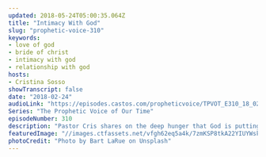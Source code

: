 ```yaml
---
updated: 2018-05-24T05:00:35.064Z
title: "Intimacy With God"
slug: "prophetic-voice-310"
keywords:
- love of god
- bride of christ
- intimacy with god
- relationship with god
hosts:
- Cristina Sosso
showTranscript: false
date: "2018-02-24"
audioLink: "https://episodes.castos.com/propheticvoice/TPVOT_E310_18_02_24-25_Intimacy_with_God.mp3"
Series: "The Prophetic Voice of Our Time"
episodeNumber: 310
description: "Pastor Cris shares on the deep hunger that God is putting in His people to seek Him out and to get to know Him intimately. She also shares some of her romantic and miraculous experiences with God."
featuredImage: "//images.ctfassets.net/vfgh62eq5a4k/7zmKSP8tkA22YIUYWskyom/4f6819d848139d2b937518df8c3c64b2/bart-larue-314562-unsplash__2_.jpg"
photoCredit: "Photo by Bart LaRue on Unsplash"
---
```


